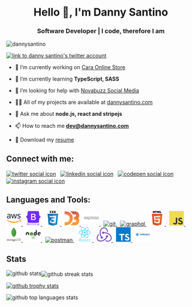 <h1 align="center">Hello 👋, I'm Danny Santino</h1>
<h3 align="center">Software Developer | I code, therefore I am</h3>

<p align="left"> <img src="https://komarev.com/ghpvc/?username=dannysantino&label=Profile%20views&color=0e75b6&style=flat" alt="dannysantino" /> </p>


<p align="left"> <a href="https://twitter.com/thedannysantino" target="blank"><img src="https://img.shields.io/twitter/follow/thedannysantino?logo=twitter&style=for-the-badge" alt="link to danny santino's twitter account" /></a> </p>

- 🔭 I’m currently working on [Cara Online Store](https://github.com/dannysantino/cara-online-store)

- 🌱 I’m currently learning **TypeScript, SASS**

- 🤝 I’m looking for help with [Novabuzz Social Media](https://github.com/dannysantino/website-project-social-media-app)

- 👨‍💻 All of my projects are available at [dannysantino.com](https://www.dannysantino.com)

- 💬 Ask me about **node.js, react and stripejs**

- 📫 How to reach me **dev@dannysantino.com**

- 📄 Download my [resume](https://drive.google.com/file/d/1Ux7-6OjL8IbQiH_udrI9N3BdFwmENvLJ/view?usp=share_link)

## Connect with me:

<p align="left">
<a href="https://twitter.com/thedannysantino" target="blank"><img align="center" src="https://raw.githubusercontent.com/rahuldkjain/github-profile-readme-generator/master/src/images/icons/Social/twitter.svg" alt="twitter social icon" height="30" width="40" /></a> &nbsp;
<a href="https://linkedin.com/in/dannysantino" target="blank"><img align="center" src="https://raw.githubusercontent.com/rahuldkjain/github-profile-readme-generator/master/src/images/icons/Social/linked-in-alt.svg" alt="linkedin social icon" height="30" width="40" /></a> &nbsp;
<a href="https://codepen.io/dannysantino" target="blank"><img align="center" src="https://raw.githubusercontent.com/rahuldkjain/github-profile-readme-generator/master/src/images/icons/Social/codepen.svg" alt="codepen social icon" height="30" width="40" /></a> &nbsp;
<a href="https://instagram.com/thedannysantino" target="blank"><img align="center" src="https://raw.githubusercontent.com/rahuldkjain/github-profile-readme-generator/master/src/images/icons/Social/instagram.svg" alt="instagram social icon" height="30" width="40" /></a>
</p>

## Languages and Tools:

<p align="left"> <a href="https://aws.amazon.com" target="_blank" rel="noreferrer"> <img src="https://raw.githubusercontent.com/devicons/devicon/master/icons/amazonwebservices/amazonwebservices-original-wordmark.svg" alt="aws" width="40" height="40"/> </a> &nbsp; <a href="https://getbootstrap.com" target="_blank" rel="noreferrer"> <img src="https://raw.githubusercontent.com/devicons/devicon/master/icons/bootstrap/bootstrap-plain-wordmark.svg" alt="bootstrap" width="40" height="40"/> </a> &nbsp; <a href="https://www.w3schools.com/css/" target="_blank" rel="noreferrer"> <img src="https://raw.githubusercontent.com/devicons/devicon/master/icons/css3/css3-original-wordmark.svg" alt="css3" width="40" height="40"/> </a> &nbsp; <a href="https://d3js.org/" target="_blank" rel="noreferrer"> <img src="https://raw.githubusercontent.com/devicons/devicon/master/icons/d3js/d3js-original.svg" alt="d3js" width="40" height="40"/> </a> &nbsp; <a href="https://expressjs.com" target="_blank" rel="noreferrer"> <img src="https://raw.githubusercontent.com/devicons/devicon/master/icons/express/express-original-wordmark.svg" alt="express" width="40" height="40"/> </a> &nbsp; <a href="https://git-scm.com/" target="_blank" rel="noreferrer"> <img src="https://www.vectorlogo.zone/logos/git-scm/git-scm-icon.svg" alt="git" width="40" height="40"/> </a> &nbsp; <a href="https://graphql.org" target="_blank" rel="noreferrer"> <img src="https://www.vectorlogo.zone/logos/graphql/graphql-icon.svg" alt="graphql" width="40" height="40"/> </a> &nbsp; <a href="https://www.w3.org/html/" target="_blank" rel="noreferrer"> <img src="https://raw.githubusercontent.com/devicons/devicon/master/icons/html5/html5-original-wordmark.svg" alt="html5" width="40" height="40"/> </a> &nbsp; <a href="https://developer.mozilla.org/en-US/docs/Web/JavaScript" target="_blank" rel="noreferrer"> <img src="https://raw.githubusercontent.com/devicons/devicon/master/icons/javascript/javascript-original.svg" alt="javascript" width="40" height="40"/> </a> &nbsp; <a href="https://www.mongodb.com/" target="_blank" rel="noreferrer"> <img src="https://raw.githubusercontent.com/devicons/devicon/master/icons/mongodb/mongodb-original-wordmark.svg" alt="mongodb" width="40" height="40"/> </a> &nbsp; <a href="https://nodejs.org" target="_blank" rel="noreferrer"> <img src="https://raw.githubusercontent.com/devicons/devicon/master/icons/nodejs/nodejs-original-wordmark.svg" alt="nodejs" width="40" height="40"/> </a> &nbsp; <a href="https://postman.com" target="_blank" rel="noreferrer"> <img src="https://www.vectorlogo.zone/logos/getpostman/getpostman-icon.svg" alt="postman" width="40" height="40"/> </a> &nbsp; <a href="https://reactjs.org/" target="_blank" rel="noreferrer"> <img src="https://raw.githubusercontent.com/devicons/devicon/master/icons/react/react-original-wordmark.svg" alt="react" width="40" height="40"/> </a> &nbsp; <a href="https://redux.js.org" target="_blank" rel="noreferrer"> <img src="https://raw.githubusercontent.com/devicons/devicon/master/icons/redux/redux-original.svg" alt="redux" width="40" height="40"/> </a> &nbsp; <a href="https://www.typescriptlang.org/" target="_blank" rel="noreferrer"> <img src="https://raw.githubusercontent.com/devicons/devicon/master/icons/typescript/typescript-original.svg" alt="typescript" width="40" height="40"/> </a> &nbsp; <a href="https://webpack.js.org" target="_blank" rel="noreferrer"> <img src="https://raw.githubusercontent.com/devicons/devicon/d00d0969292a6569d45b06d3f350f463a0107b0d/icons/webpack/webpack-original-wordmark.svg" alt="webpack" width="40" height="40"/> </a> </p>

## Stats

<p><img align="left" src="https://github-readme-stats.vercel.app/api?username=dannysantino&show_icons=true&locale=en" alt="github stats" /></p>

<p><img align="center" src="https://github-readme-streak-stats.herokuapp.com/?user=dannysantino&" alt="github streak stats" /></p>

<p align="left"> <a href="https://github.com/ryo-ma/github-profile-trophy"><img src="https://github-profile-trophy.vercel.app/?username=dannysantino" alt="github trophy stats" /></a> </p>

<p><img align="left" src="https://github-readme-stats.vercel.app/api/top-langs?username=dannysantino&show_icons=true&locale=en&layout=compact" alt="github top languages stats" /></p>


<!---
DannySantino/DannySantino is a ✨ special ✨ repository because its `README.md` (this file) appears on your GitHub profile.
You can click the Preview link to take a look at your changes.
--->
